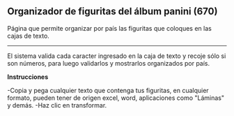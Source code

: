<h2>Organizador de figuritas del álbum panini (670)</h2>

Página que permite organizar por país las figuritas que coloques en las cajas de texto.

<hr/> 
El sistema valida cada caracter ingresado en la caja de texto y recoje sólo si son números, para luego validarlos y mostrarlos organizados por país.




<b>Instrucciones</b>

-Copia y pega cualquier texto que contenga tus figuritas, en cualquier formato, pueden tener de origen excel, word, aplicaciones como "Láminas" y demás.
-Haz clic en transformar.

